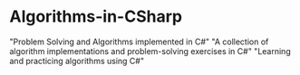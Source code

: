 # Algorithms-in-CSharp
"Problem Solving and Algorithms implemented in C#"  "A collection of algorithm implementations and problem-solving exercises in C#"  "Learning and practicing algorithms using C#"
